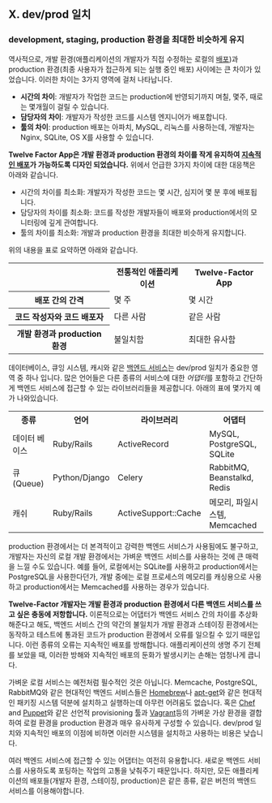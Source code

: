 ## X. dev/prod 일치
### development, staging, production 환경을 최대한 비슷하게 유지

역사적으로, 개발 환경(애플리케이션의 개발자가 직접 수정하는 로컬의 [배포](./codebase))과 production 환경(최종 사용자가 접근하게 되는 실행 중인 배포) 사이에는 큰 차이가 있었습니다. 이러한 차이는 3가지 영역에 걸처 나타납니다.

* **시간의 차이**: 개발자가 작업한 코드는 production에 반영되기까지 며칠, 몇주, 때로는 몇개월이 걸릴 수 있습니다.
* **담당자의 차이**: 개발자가 작성한 코드를 시스템 엔지니어가 배포합니다.
* **툴의 차이**: production 배포는 아파치, MySQL, 리눅스를 사용하는데, 개발자는 Nginx, SQLite, OS X를 사용할 수 있습니다.

**Twelve Factor App은 개발 환경과 production 환경의 차이를 작게 유지하여 [지속적인 배포](http://avc.com/2011/02/continuous-deployment/)가 가능하도록 디자인 되었습니다.** 위에서 언급한 3가지 차이에 대한 대응책은 아래와 같습니다. 

* 시간의 차이를 최소화: 개발자가 작성한 코드는 몇 시간, 심지어 몇 분 후에 배포됩니다.
* 담당자의 차이를 최소화: 코드를 작성한 개발자들이 배포와 production에서의 모니터링에 깊게 관여합니다.
* 툴의 차이를 최소화: 개발과 production 환경을 최대한 비슷하게 유지합니다. 

위의 내용을 표로 요약하면 아래와 같습니다.

<table>
  <tr>
    <th></th>
    <th>전통적인 애플리케이션</th>
    <th>Twelve-Factor App</th>
  </tr>
  <tr>
    <th>배포 간의 간격</th>
    <td>몇 주</td>
    <td>몇 시간</td>
  </tr>
  <tr>
    <th>코드 작성자와 코드 배포자</th>
    <td>다른 사람</td>
    <td>같은 사람</td>
  </tr>
  <tr>
    <th>개발 환경과 production 환경</th>
    <td>불일치함</td>
    <td>최대한 유사함</td>
  </tr>
</table>


데이터베이스, 큐잉 시스템, 캐시와 같은 [백엔드 서비스](./backing-services)는 dev/prod 일치가 중요한 영역 중 하나 입니다. 많은 언어들은 다른 종류의 서비스에 대한 *어댑터*를 포함하고 간단하게 백엔드 서비스에 접근할 수 있는 라이브러리들을 제공합니다. 아래의 표에 몇가지 예가 나와있습니다. 

<table>
  <tr>
    <th>종류</th>
    <th>언어</th>
    <th>라이브러리</th>
    <th>어댑터</th>
  </tr>
  <tr>
    <td>데이터 베이스</td>
    <td>Ruby/Rails</td>
    <td>ActiveRecord</td>
    <td>MySQL, PostgreSQL, SQLite</td>
  </tr>
  <tr>
    <td>큐(Queue)</td>
    <td>Python/Django</td>
    <td>Celery</td>
    <td>RabbitMQ, Beanstalkd, Redis</td>
  </tr>
  <tr>
    <td>캐쉬</td>
    <td>Ruby/Rails</td>
    <td>ActiveSupport::Cache</td>
    <td>메모리, 파일시스템, Memcached</td>
  </tr>
</table>

production 환경에서는 더 본격적이고 강력한 백엔드 서비스가 사용됨에도 불구하고, 개발자는 자신의 로컬 개발 환경에서는 가벼운 백엔드 서비스를 사용하는 것에 큰 매력을 느낄 수도 있습니다. 예를 들어, 로컬에서는 SQLite를 사용하고 production에서는 PostgreSQL을 사용한다던가, 개발 중에는 로컬 프로세스의 메모리를 캐싱용으로 사용하고 production에서는 Memcached를 사용하는 경우가 있습니다.

**Twelve-Factor 개발자는 개발 환경과 production 환경에서 다른 백엔드 서비스를 쓰고 싶은 충동에 저항합니다.** 이론적으로는 어댑터가 백엔드 서비스 간의 차이를 추상화해준다고 해도, 백엔드 서비스 간의 약간의 불일치가 개발 환경과 스테이징 환경에서는 동작하고 테스트에 통과된 코드가 production 환경에서 오류를 일으킬 수 있기 때문입니다. 이런 종류의 오류는 지속적인 배포를 방해합니다. 애플리케이션의 생명 주기 전체를 보았을 때, 이러한 방해와 지속적인 배포의 둔화가 발생시키는 손해는 엄청나게 큽니다. 

가벼운 로컬 서비스는 예전처럼 필수적인 것은 아닙니다. Memcache, PostgreSQL, RabbitMQ와 같은 현대적인 백엔드 서비스들은 [Homebrew](http://mxcl.github.com/homebrew/)나 [apt-get](https://help.ubuntu.com/community/AptGet/Howto)와 같은 현대적인 패키징 시스템 덕분에 설치하고 실행하는데 아무런 어려움도 없습니다. 혹은 [Chef](http://www.opscode.com/chef/) and [Puppet](http://docs.puppetlabs.com/)와 같은 선언적 provisioning 툴과 [Vagrant](http://vagrantup.com/)등의 가벼운 가상 환경을 결합하여 로컬 환경을 production 환경과 매우 유사하게 구성할 수 있습니다. dev/prod 일치와 지속적인 배포의 이점에 비하면 이러한 시스템을 설치하고 사용하는 비용은 낮습니다.

여러 백엔드 서비스에 접근할 수 있는 어댑터는 여전히 유용합니다. 새로운 백엔드 서비스를 사용하도록 포팅하는 작업의 고통을 낮춰주기 때문입니다. 하지만, 모든 애플리케이션의 배포들(개발자 환경, 스테이징, production)은 같은 종류, 같은 버전의 백엔드 서비스를 이용해야합니다.
